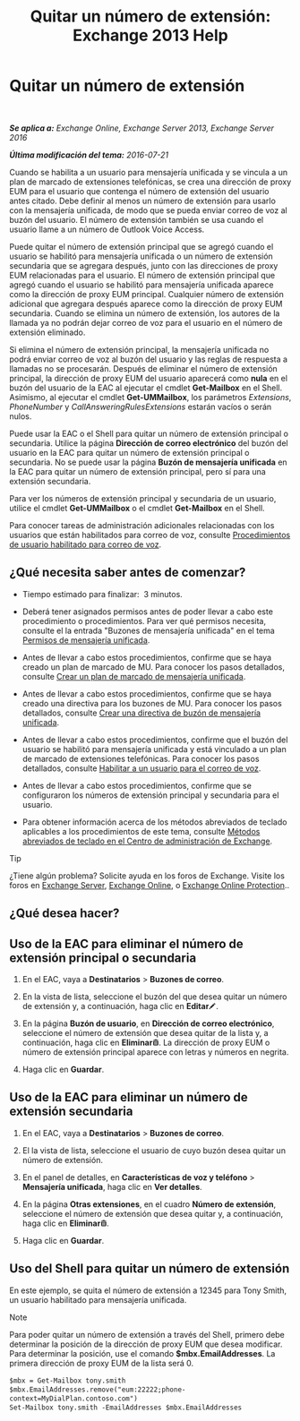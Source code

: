 ﻿---
title: 'Quitar un número de extensión: Exchange 2013 Help'
TOCTitle: Quitar un número de extensión
ms:assetid: c2b896cf-21f7-4453-a4e6-b23d236a6dd3
ms:mtpsurl: https://technet.microsoft.com/es-es/library/Dd351124(v=EXCHG.150)
ms:contentKeyID: 50556877
ms.date: 05/22/2018
mtps_version: v=EXCHG.150
ms.translationtype: MT
---

# Quitar un número de extensión

 

_**Se aplica a:** Exchange Online, Exchange Server 2013, Exchange Server 2016_

_**Última modificación del tema:** 2016-07-21_

Cuando se habilita a un usuario para mensajería unificada y se vincula a un plan de marcado de extensiones telefónicas, se crea una dirección de proxy EUM para el usuario que contenga el número de extensión del usuario antes citado. Debe definir al menos un número de extensión para usarlo con la mensajería unificada, de modo que se pueda enviar correo de voz al buzón del usuario. El número de extensión también se usa cuando el usuario llame a un número de Outlook Voice Access.

Puede quitar el número de extensión principal que se agregó cuando el usuario se habilitó para mensajería unificada o un número de extensión secundaria que se agregara después, junto con las direcciones de proxy EUM relacionadas para el usuario. El número de extensión principal que agregó cuando el usuario se habilitó para mensajería unificada aparece como la dirección de proxy EUM principal. Cualquier número de extensión adicional que agregara después aparece como la dirección de proxy EUM secundaria. Cuando se elimina un número de extensión, los autores de la llamada ya no podrán dejar correo de voz para el usuario en el número de extensión eliminado.

Si elimina el número de extensión principal, la mensajería unificada no podrá enviar correo de voz al buzón del usuario y las reglas de respuesta a llamadas no se procesarán. Después de eliminar el número de extensión principal, la dirección de proxy EUM del usuario aparecerá como **nula** en el buzón del usuario de la EAC al ejecutar el cmdlet **Get-Mailbox** en el Shell. Asimismo, al ejecutar el cmdlet **Get-UMMailbox**, los parámetros *Extensions*, *PhoneNumber* y *CallAnsweringRulesExtensions* estarán vacíos o serán nulos.

Puede usar la EAC o el Shell para quitar un número de extensión principal o secundaria. Utilice la página **Dirección de correo electrónico** del buzón del usuario en la EAC para quitar un número de extensión principal o secundaria. No se puede usar la página **Buzón de mensajería unificada** en la EAC para quitar un número de extensión principal, pero sí para una extensión secundaria.

Para ver los números de extensión principal y secundaria de un usuario, utilice el cmdlet **Get-UMMailbox** o el cmdlet **Get-Mailbox** en el Shell.

Para conocer tareas de administración adicionales relacionadas con los usuarios que están habilitados para correo de voz, consulte [Procedimientos de usuario habilitado para correo de voz](voice-mail-enabled-user-procedures-exchange-2013-help.md).

## ¿Qué necesita saber antes de comenzar?

  - Tiempo estimado para finalizar:  3 minutos.

  - Deberá tener asignados permisos antes de poder llevar a cabo este procedimiento o procedimientos. Para ver qué permisos necesita, consulte el la entrada "Buzones de mensajería unificada" en el tema [Permisos de mensajería unificada](unified-messaging-permissions-exchange-2013-help.md).

  - Antes de llevar a cabo estos procedimientos, confirme que se haya creado un plan de marcado de MU. Para conocer los pasos detallados, consulte [Crear un plan de marcado de mensajería unificada](create-a-um-dial-plan-exchange-2013-help.md).

  - Antes de llevar a cabo estos procedimientos, confirme que se haya creado una directiva para los buzones de MU. Para conocer los pasos detallados, consulte [Crear una directiva de buzón de mensajería unificada](create-a-um-mailbox-policy-exchange-2013-help.md).

  - Antes de llevar a cabo estos procedimientos, confirme que el buzón del usuario se habilitó para mensajería unificada y está vinculado a un plan de marcado de extensiones telefónicas. Para conocer los pasos detallados, consulte [Habilitar a un usuario para el correo de voz](enable-a-user-for-voice-mail-exchange-2013-help.md).

  - Antes de llevar a cabo estos procedimientos, confirme que se configuraron los números de extensión principal y secundaria para el usuario.

  - Para obtener información acerca de los métodos abreviados de teclado aplicables a los procedimientos de este tema, consulte [Métodos abreviados de teclado en el Centro de administración de Exchange](keyboard-shortcuts-in-the-exchange-admin-center-exchange-online-protection-help.md).


> [!TIP]
> ¿Tiene algún problema? Solicite ayuda en los foros de Exchange. Visite los foros en <A href="https://go.microsoft.com/fwlink/p/?linkid=60612">Exchange Server</A>, <A href="https://go.microsoft.com/fwlink/p/?linkid=267542">Exchange Online</A>, o <A href="https://go.microsoft.com/fwlink/p/?linkid=285351">Exchange Online Protection</A>..



## ¿Qué desea hacer?

## Uso de la EAC para eliminar el número de extensión principal o secundaria

1.  En el EAC, vaya a **Destinatarios** \> **Buzones de correo**.

2.  En la vista de lista, seleccione el buzón del que desea quitar un número de extensión y, a continuación, haga clic en **Editar**![Icono Editar](images/Bb124582.6f53ccb2-1f13-4c02-bea0-30690e6ea71d(EXCHG.150).gif "Icono Editar").

3.  En la página **Buzón de usuario**, en **Dirección de correo electrónico**, seleccione el número de extensión que desea quitar de la lista y, a continuación, haga clic en **Eliminar**![Eliminar icono](images/Dd979797.14f639f6-61e8-4418-bbfb-0db14de9d2f5(EXCHG.150).gif "Eliminar icono"). La dirección de proxy EUM o número de extensión principal aparece con letras y números en negrita.

4.  Haga clic en **Guardar**.

## Uso de la EAC para eliminar un número de extensión secundaria

1.  En el EAC, vaya a **Destinatarios** \> **Buzones de correo**.

2.  El la vista de lista, seleccione el usuario de cuyo buzón desea quitar un número de extensión.

3.  En el panel de detalles, en **Características de voz y teléfono** \> **Mensajería unificada**, haga clic en **Ver detalles**.

4.  En la página **Otras extensiones**, en el cuadro **Número de extensión**, seleccione el número de extensión que desea quitar y, a continuación, haga clic en **Eliminar**![Eliminar icono](images/Dd979797.14f639f6-61e8-4418-bbfb-0db14de9d2f5(EXCHG.150).gif "Eliminar icono").

5.  Haga clic en **Guardar**.

## Uso del Shell para quitar un número de extensión

En este ejemplo, se quita el número de extensión a 12345 para Tony Smith, un usuario habilitado para mensajería unificada.


> [!NOTE]
> Para poder quitar un número de extensión a través del Shell, primero debe determinar la posición de la dirección de proxy EUM que desea modificar. Para determinar la posición, use el comando <STRONG>$mbx.EmailAddresses</STRONG>. La primera dirección de proxy EUM de la lista será 0.



    $mbx = Get-Mailbox tony.smith
    $mbx.EmailAddresses.remove("eum:22222;phone-context=MyDialPlan.contoso.com") 
    Set-Mailbox tony.smith -EmailAddresses $mbx.EmailAddresses

